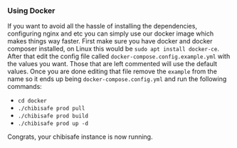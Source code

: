 ### Using Docker

If you want to avoid all the hassle of installing the dependencies, configuring nginx and etc you can simply use our docker image which makes things way faster.
First make sure you have docker and docker composer installed, on Linux this would be `sudo apt install docker-ce`.
After that edit the config file called `docker-compose.config.example.yml` with the values you want. Those that are left commented will use the default values.
Once you are done editing that file remove the `example` from the name so it ends up being `docker-compose.config.yml` and run the following commands:

- `cd docker`
- `./chibisafe prod pull`
- `./chibisafe prod build`
- `./chibisafe prod up -d`

Congrats, your chibisafe instance is now running.
